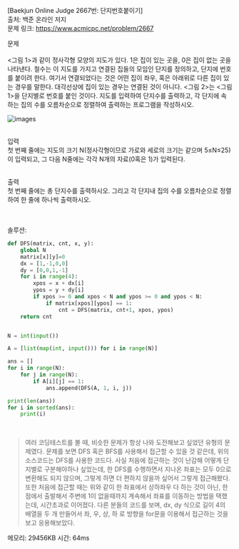 [Baekjun Online Judge 2667번: 단지번호붙이기] </br>
출처: 백준 온라인 저지</br>
문제 링크: <https://www.acmicpc.net/problem/2667> </br>



문제 </br>
</br><그림 1>과 같이 정사각형 모양의 지도가 있다. 1은 집이 있는 곳을, 0은 집이 없는 곳을 나타낸다. 철수는 이 지도를 가지고 연결된 집들의 모임인 단지를 정의하고, 단지에 번호를 붙이려 한다. 여기서 연결되었다는 것은 어떤 집이 좌우, 혹은 아래위로 다른 집이 있는 경우를 말한다. 대각선상에 집이 있는 경우는 연결된 것이 아니다. <그림 2>는 <그림 1>을 단지별로 번호를 붙인 것이다. 지도를 입력하여 단지수를 출력하고, 각 단지에 속하는 집의 수를 오름차순으로 정렬하여 출력하는 프로그램을 작성하시오. </br>

![images](https://onlinejudgeimages.s3-ap-northeast-1.amazonaws.com/upload/images/ITVH9w1Gf6eCRdThfkegBUSOKd.png)

</br>
입력</br>
첫 번째 줄에는 지도의 크기 N(정사각형이므로 가로와 세로의 크기는 같으며 5≤N≤25)이 입력되고, 그 다음 N줄에는 각각 N개의 자료(0혹은 1)가 입력된다. </br>

</br>출력</br>
첫 번째 줄에는 총 단지수를 출력하시오. 그리고 각 단지내 집의 수를 오름차순으로 정렬하여 한 줄에 하나씩 출력하시오.</br>

</br>
</br>
솔루션:</br>

```python
def DFS(matrix, cnt, x, y):
    global N
    matrix[x][y]=0
    dx = [1,-1,0,0]
    dy = [0,0,1,-1]
    for i in range(4):
        xpos = x + dx[i]
        ypos = y + dy[i]
        if xpos >= 0 and xpos < N and ypos >= 0 and ypos < N:
            if matrix[xpos][ypos] == 1:
                cnt = DFS(matrix, cnt+1, xpos, ypos)
    return cnt


N = int(input())

A = [list(map(int, input())) for i in range(N)]

ans = []
for i in range(N):
    for j in range(N):
        if A[i][j] == 1:
            ans.append(DFS(A, 1, i, j))

print(len(ans))
for i in sorted(ans):
    print(i)
```
</br> 

> 여러 코딩테스트를 볼 때, 비슷한 문제가 항상 나와 도전해보고 싶었던 유형의 문제였다. 문제를 보면 DFS 혹은 BFS를 사용해서 접근할 수 있을 것 같은데,
  위의 소스코드는 DFS를 사용한 코드다. 사실 처음에 접근하는 것이 난감해 어떻게 단지별로 구분해야하나 싶었는데, 한 DFS를 수행하면서 지나온 좌표는 모두
  0으로 변환해도 되지 않으며, 그렇게 하면 더 편하지 않을까 싶어서 그렇게 접근해봤다. 또한 처음에 접근할 때는 위와 같이 한 좌표에서 상하좌우 다 하는 것이
  아닌, 한 점에서 출발해서 주변에 1이 없을때까지 계속해서 좌표를 이동하는 방법을 택했는데, 시간초과로 이어졌다. 다른 분들의 코드를 보며, dx, dy 식으로
  길이 4의 배열을 두 개 만들어서 좌, 우, 상, 하 로 방향을 for문을 이용해서 접근하는 것을 보고 응용해보았다. 


메모리: 29456KB
시간: 64ms
